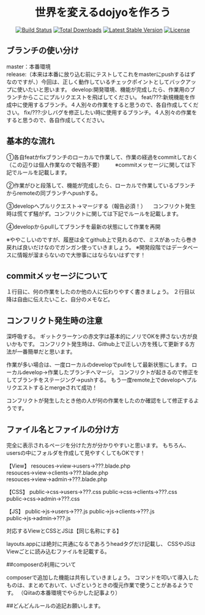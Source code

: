 <h1 align="center">世界を変えるdojyoを作ろう</h1>

<p align="center">
<a href="https://travis-ci.org/laravel/framework"><img src="https://travis-ci.org/laravel/framework.svg" alt="Build Status"></a>
<a href="https://packagist.org/packages/laravel/framework"><img src="https://poser.pugx.org/laravel/framework/d/total.svg" alt="Total Downloads"></a>
<a href="https://packagist.org/packages/laravel/framework"><img src="https://poser.pugx.org/laravel/framework/v/stable.svg" alt="Latest Stable Version"></a>
<a href="https://packagist.org/packages/laravel/framework"><img src="https://poser.pugx.org/laravel/framework/license.svg" alt="License"></a>
</p>

## ブランチの使い分け

master：本番環境<br>
release:（本来は本番に放り込む前にテストしてこれをmasterにpushするはずなのですが、）今回は、正しく動作しているチェックポイントとしてバックアップに使いたいと思います。
develop:開発環境、機能が完成したら、作業用のブランチからここにプルリクエストを飛ばしてください。
feat/???:新規機能を作成中に使用するブランチ。４人別々の作業をすると思うので、各自作成してください。
fix/???:少しバグを修正したい時に使用するブランチ。４人別々の作業をすると思うので、各自作成してください。

## 基本的な流れ

①各自featかfixブランチのローカルで作業して、作業の経過をcommitしておく（この辺りは個人作業なので報告不要）
　　※commitメッセージに関しては下記でルールを記載します。

②作業がひと段落して、機能が完成したら、ローカルで作業しているブランチからremoteの同ブランチへpushする。

③developへプルリクエスト→マージする（報告必須！）
　コンフリクト発生時は慌てず騒がず。コンフリクトに関しては下記でルールを記載します。
 
④developからpullしてブランチを最新の状態にして作業を再開

※ややこしいのですが、履歴は全てgithub上で見れるので、ミスがあったら巻き戻れば良いだけなのでガンガン使っていきましょう。
※開発段階ではデータベースに情報が溜まらないので大惨事にはならないはずです！

## commitメッセージについて

１行目に、何の作業をしたのか他の人に伝わりやすく書きましょう。
２行目以降は自由に伝えたいこと、自分のメモなど。

## コンフリクト発生時の注意

深呼吸する。
ギットクラーケンの赤文字は基本的にノリでOKを押さない方が良いかもです。
コンフリクト発生時は、Github上で正しい方を残して更新する方法が一番簡単だと思います。

作業が多い場合は、一度ローカルのdevelopでpullをして最新状態にします。
ローカルdevelop→作業したブランチへマージ。
コンフリクトが起きるので修正をしてブランチをステージング→pushする。
もう一度remote上でdevelopへプルリクエストするとmergeされて成功！

コンフリクトが発生したとき他の人が何の作業をしたのか確認をして修正するようです。


## ファイル名とファイルの分け方

完全に表示されるページを分けた方が分かりやすいと思います。
もちろん、usersの中にフォルダを作成して見やすくしてもOKです！

【View】
resouces→view→users→???.blade.php
resouces→view→clients→???.blade.php
resouces→view→admin→???.blade.php

【CSS】
public→css→users→???.css
public→css→clients→???.css
public→css→admin→???.css

【JS】
public→js→users→???.js
public→js→clients→???.js
public→js→admin→???.js

対応するViewとCSSとJSは【同じ名称にする】

layouts.appには絶対に共通になるであろうheadタグだけ記載し、
CSSやJSはViewごとに読み込むファイルを記載する。


##composerの利用について

composerで追加した機能は共有していきましょう。
コマンドを叩いて導入したものは、まとめておいて、いざというときの復元作業で使うことがあるようです。
（Qiitaの本番環境でやらかした記事より）


##どんどんルールの追記お願いします。
